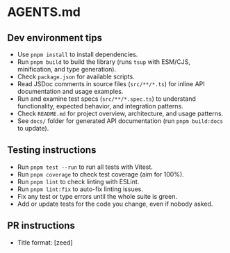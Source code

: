 # AGENTS.md

## Dev environment tips

- Use `pnpm install` to install dependencies.
- Run `pnpm build` to build the library (runs `tsup` with ESM/CJS, minification, and type generation).
- Check `package.json` for available scripts.
- Read JSDoc comments in source files (`src/**/*.ts`) for inline API documentation and usage examples.
- Run and examine test specs (`src/**/*.spec.ts`) to understand functionality, expected behavior, and integration patterns.
- Check `README.md` for project overview, architecture, and usage patterns.
- See `docs/` folder for generated API documentation (run `pnpm build:docs` to update).

## Testing instructions

- Run `pnpm test --run` to run all tests with Vitest.
- Run `pnpm coverage` to check test coverage (aim for 100%).
- Run `pnpm lint` to check linting with ESLint.
- Run `pnpm lint:fix` to auto-fix linting issues.
- Fix any test or type errors until the whole suite is green.
- Add or update tests for the code you change, even if nobody asked.

## PR instructions

- Title format: [zeed] <Title>
- Always run `pnpm lint:fix` and `pnpm test --run` before committing.
